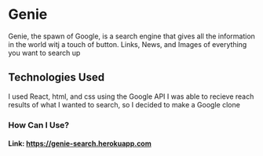 # Genie

Genie, the spawn of Google, is a search engine that gives all the information in the world witj a touch of button. Links, News, and Images of everything you want to search up

## Technologies Used

I used React, html, and css using the Google API I was able to recieve reach results of what I wanted to search, so I decided to make a Google clone

### How Can I Use?

#### Link: https://genie-search.herokuapp.com
